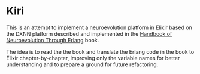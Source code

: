 # Kiri

This is an attempt to implement a neuroevolution platform in Elixir based on the DXNN platform described and implemented in the [Handbook of Neuroevolution Through Erlang](https://link.springer.com/book/10.1007/978-1-4614-4463-3) book.

The idea is to read the the book and translate the Erlang code in the book to Elixir chapter-by-chapter, improving only the variable names for better understanding and to prepare a ground for future refactoring.
